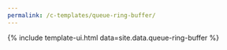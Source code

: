 ```yaml
---
permalink: /c-templates/queue-ring-buffer/
---
```


{% include template-ui.html data=site.data.queue-ring-buffer %}


